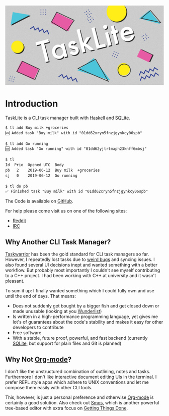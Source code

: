 ![Logo banner](./images/banner@2.png)

# Introduction

TaskLite is a CLI task manager built with [Haskell] and [SQLite].

[Haskell]: https://haskell.org
[SQLite]: https://sqlite.org

```txt
$ tl add Buy milk +groceries
🆕 Added task "Buy milk" with id "01dd62xryn5fnzjgynkcy06spb"

$ tl add Go running
🆕 Added task "Go running" with id "01dd62yjtrtmaph23knff6mbsj"

$ tl
Id  Prio  Opened UTC  Body
pb   2    2019-06-12  Buy milk  +groceries
sj   0    2019-06-12  Go running

$ tl do pb
✅ Finished task "Buy milk" with id "01dd62xryn5fnzjgynkcy06spb"
```

The Code is available on [GitHub].

[GitHub]: https://github.com/ad-si/tasklite


For help please come visit us on one of the following sites:

- [Reddit](https://www.reddit.com/r/TaskLite/)
- [IRC](irc://chat.freenode.net:6697/TaskLite)


## Why Another CLI Task Manager?

[Taskwarrior] has been the gold standard for CLI task managers so far.
However, I repeatedly lost tasks due to [weird bugs]
and syncing issues.
I also found several UI decisions inept and wanted something
with a better workflow.
But probably most importantly I couldn't see myself contributing
to a C++ project.
I had been working with C++ at university and it wasn't pleasant.

To sum it up: I finally wanted something which I could fully own
and use until the end of days.
That means:

- Does not suddenly get bought by a bigger fish and get closed down
    or made unusable (looking at you [Wunderlist])
- Is written in a high-performance programming language,
    yet gives me lot's of guarantees about the code's stability
    and makes it easy for other developers to contribute
- Free software
- With a stable, future proof, powerful, and fast backend
    (currently [SQLite], but support for plain files and Git is planned)

[Wunderlist]:
  https://www.theverge.com/2018/3/21/17146308/microsoft-wunderlist-to-do-app-acquisition-complicated
[Taskwarrior]: https://taskwarrior.org
[weird bugs]: https://github.com/GothenburgBitFactory/taskwarrior/issues/1831


## Why Not [Org-mode]?

I don't like the unstructured combination of outlining, notes and tasks.
Furthermore I don't like interactive document editing UIs in the terminal.
I prefer REPL style apps which adhere to UNIX conventions and let
me compose them easily with other CLI tools.

This, however, is just a personal preference
and otherwise [Org-mode] is certainly a good solution.
Also check out [Smos],
which is another powerful tree-based editor with extra focus
on [Getting Things Done].

[Org-mode]: https://orgmode.org/
[Smos]: https://smos.cs-syd.eu/
[Getting Things Done]: https://en.wikipedia.org/wiki/Getting_Things_Done
